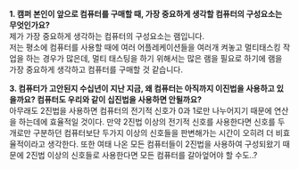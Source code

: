 **1. 캠퍼 본인이 앞으로 컴퓨터를 구매할 때, 가장 중요하게 생각할 컴퓨터의 구성요소는 무엇인가요?**    
제가 가장 중요하게 생각하는 컴퓨터의 구성요소는 램입니다.  
	저는 평소에 컴퓨터를 사용할 때에 여러 어플레케이션들을 여러개 켜놓고 멀티태스킹 작업을 하는 경우가 많은데, 멀티 태스팅을 하기 위해서는 많은 램을 필요로 하기에 램을 가장 중요하게 생각하고 컴퓨터를 구매할 것 같습니다. 
  
  
**3. 컴퓨터가 고안된지 수십년이 지난 지금, 왜 컴퓨터는 아직까지 이진법을 사용하고 있을까요? 컴퓨터도 우리와 같이 십진법을 사용하면 안될까요?**  
아무래도 2진법을 사용하면 컴퓨터의 전기적 신호가 0과 1로만 나누어지기 때문에 연산을 하는데에 효율적일 것이다. 만약 2진법 이상의 전기적 신호를 사용한다면 신호를 두개로만 구분하던 컴퓨터보단 두가지 이상의 신호들을 판변해가는 시간이 오히려 더 비효율적이라고 생각한다. 또한 여태 나온 모든 컴퓨터들이 2진법을 사용하여 구성되왔기 때문에 2진법 이상의 신호들로 사용한다면 모든 컴퓨터를 갈아엎어야 할 수도..?
